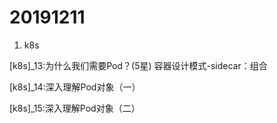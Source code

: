 # 20191211

1. k8s 

  [k8s]_13:为什么我们需要Pod？(5星)
  容器设计模式-sidecar：组合 

  [k8s]_14:深入理解Pod对象（一）

  [k8s]_15:深入理解Pod对象（二）